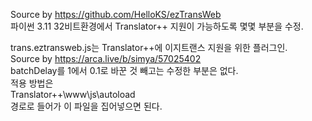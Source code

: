 
Source by https://github.com/HelloKS/ezTransWeb  
파이썬 3.11 32비트환경에서 Translator++ 지원이 가능하도록 몇몇 부분을 수정.  

trans.eztransweb.js는 Translator++에 이지트랜스 지원을 위한 플러그인.  
Source by https://arca.live/b/simya/57025402  
batchDelay를 1에서 0.1로 바꾼 것 빼고는 수정한 부분은 없다.  
적용 방법은  
Translator++\www\js\autoload  
경로로 들어가 이 파일을 집어넣으면 된다.  
